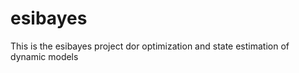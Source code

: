 esibayes
========

This is the esibayes project dor optimization and state estimation of dynamic models
